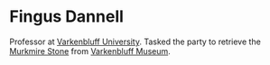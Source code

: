 # Fingus Dannell

Professor at [Varkenbluff University](Varkenbluff%20University.md). Tasked the party to retrieve the [Murkmire Stone](../../Items/Murkmire%20Stone) from [Varkenbluff Museum](Varkenbluff%20Museum.md).